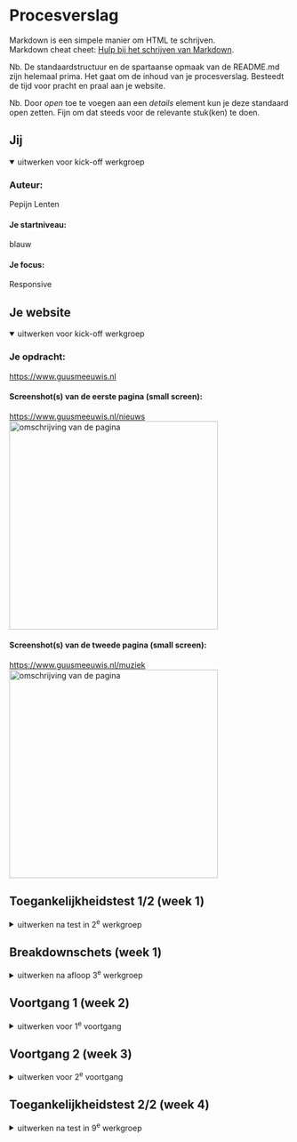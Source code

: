 # Procesverslag
Markdown is een simpele manier om HTML te schrijven.  
Markdown cheat cheet: [Hulp bij het schrijven van Markdown](https://github.com/adam-p/markdown-here/wiki/Markdown-Cheatsheet).

Nb. De standaardstructuur en de spartaanse opmaak van de README.md zijn helemaal prima. Het gaat om de inhoud van je procesverslag. Besteedt de tijd voor pracht en praal aan je website.

Nb. Door *open* toe te voegen aan een *details* element kun je deze standaard open zetten. Fijn om dat steeds voor de relevante stuk(ken) te doen.





## Jij

<details open>
  <summary>uitwerken voor kick-off werkgroep</summary>

  ### Auteur:
  Pepijn Lenten

  #### Je startniveau:
  blauw

  #### Je focus:
 Responsive
 
</details>





## Je website

<details open>
  <summary>uitwerken voor kick-off werkgroep</summary>

  ### Je opdracht:
https://www.guusmeeuwis.nl

  #### Screenshot(s) van de eerste pagina (small screen): 
  https://www.guusmeeuwis.nl/nieuws
 <img src="readme-images/www.guusmeeuwis.nl_nieuws(iPhone 6_7_8).png" width="375px" alt="omschrijving van de pagina">


  #### Screenshot(s) van de tweede pagina (small screen):
https://www.guusmeeuwis.nl/muziek 
    <img src="readme-images/www.guusmeeuwis.nl_muziek(iPhone 6_7_8).png" width="375px" alt="omschrijving van de pagina">
 
</details>



## Toegankelijkheidstest 1/2 (week 1)

<details>
  <summary>uitwerken na test in 2<sup>e</sup> werkgroep</summary>

  ### Bevindingen
  Lijst met je bevindingen die in de test naar voren kwamen:
Test ballon
-Lastig focussen op 1 ding
-1 primaire actie per scherm zou helpen
-Teveel tekst is onmogelijk te lezen
-Grote knoppen
<ul>
  <li>Lastig focussen op 1 ding</li>
<li>1 primaire actie per scherm zou helpen</li>
<li>Teveel tekst is onmogelijk te lezen</li>
<li>Grote knoppen</li>
  </ul>
Test bril
-Grote knoppen en iconen
-Zoekbalk helpt goed, het is lastig om te zoeken met scrollen door producten
-Muis icoontje op het scherm was snel kwijt
-Veel kleine tekst is niet leesbaar
-Veel contrast
<ul>
<li>Grote knoppen en iconen</li>
<li>Zoekbalk helpt goed, het is lastig om te zoeken met scrollen door producten</li>
<li>Muis icoontje op het scherm was snel kwijt</li>
<li>Veel kleine tekst is niet leesbaar</li>
<li>Veel contrast</li>
  </ul>

  WCAG checklist
  <ul>
  <li>met screenreader hoor je de titels van de linkjes 2 keer dubbel, niet zo fijn. </li>
    <li>h2 is een link en een kop in een wat erg verwarrend is. Hij heeft geen hover maar je kan er wel op klikken.</li>
    <li>alle images hebben een alt atribuut</li>
    <li>De website heeft geen focus states, het is gewoon de standaard vormgeving.</li>
    <li>Er is geen dark mode voor de website.</li>
    </ul>
    <li>Er is een goed kleurcontrast</li>
</details>



## Breakdownschets (week 1)

<details>
  <summary>uitwerken na afloop 3<sup>e</sup> werkgroep</summary>

  ### de hele pagina: 
  <img src="readme-images/breakdown1.jpg" width="375px" alt="breakdown van de hele pagina">

  ### dynamisch deel (bijv menu): 
  <img src="readme-images/breakdown2.jpg" width="375px" alt="breakdown van een dynamisch deel">

</details>





## Voortgang 1 (week 2)

<details>
  <summary>uitwerken voor 1<sup>e</sup> voortgang</summary>

  ### Stand van zaken
  hier dit ging goed & dit was lastig (neem ook screenshots op van delen van je website en code)
Wat goed gaat is de html en de basis-css van mijn website. Het begint al te lijken op de website die ik heb gekozen, alleen de details die het echt professioneel maken missen nog. Waar ik moeite mee heb is de 
form. Ik heb er nog niet heel goed naar gekeken maar ik vind dit onderdeel nog wel lastig. De header is ook nog niet helemaal top maar hier heb ik wel een stuk meer vertrouwen in. Doordat ik ook een hele hoop vergeten ben van vorig jaar vind ik het ook nog lastig om de juiste selectoren te gebruiken. Ik selecteer vaak niet specefiek gennoeg waardoor alles verandert.

 <img src="readme-images/Schermopname(184).png" width="375px">
 Hierboven de html die ik tot nu toe geschreven heb.
 <img src="readme-images/Schermopname(185).png" width="375px">
 Hier de header en de selectoren waar ik een beetje mee struggle.

  ### Agenda voor meeting
  samen met je groepje opstellen
Kijken naar lijn die links loopt op de nieuwspagina.
vragen hoe ik de form het best kan doen.
Vragen hoe ik mijn header kan verbeteren.


  ### Verslag van meeting
  hier na afloop snel de uitkomsten van de meeting vastleggen

  - onderzoek doen hoe een form werkt.
  - navigatie afmaken, logo in het midden zien te krijgen.
  - footer met navigatie erin maken.

</details>





## Voortgang 2 (week 3)

<details>
  <summary>uitwerken voor 2<sup>e</sup> voortgang</summary>

  ### Stand van zaken
  hier dit ging goed & dit was lastig (neem ook screenshots op van delen van je website en code)
Ik had in week 3 nog steeds moeite met de form. Ik heb een hele tijd gekloot met de afbeelding en daarvoor het witte blokje met de form erin. Ik heb het geprobeert met onder andere position relative en absolute maar dit ging hele gekke dingen doen. Ook heb ik deze week de header en mijn nav helemaal netjes gemaakt. Daarnaast heb ik deze week vooral gefocust op de vormgeving van mijn pagina. Ik heb dus alle articles en koppen netjes gemaakt en alle padding en margin mooi gemaakt. ik ben deze week ook gaan kijken naar animaties maar heb er toen toch voor besloten dat ik voor responsive ga. De animaties gingen me best goed af maar toen ik naar de rest van het lijstje keek leek me responsive toch de betere optie. Ik heb ook alvast een beetje nagedacht over hoe ik mijn website wat leuker kan maken, hij is nu nog namelijk een beetje saai. Het is me deze week ook gelukt om links van mijn artikelen een zwart lijntje te krijgen, dit was een stuk makkelijker dan ik dacht.....
 <img src="readme-images/Schermopname(186).png" width="375px">
 Dit is wat ik tot nu toe heb voor mn form.
  <img src="readme-images/Schermopname(188).png" width="375px">
  
   <img src="readme-images/Schermopname(189).png" width="375px">
  ### Agenda voor meeting
  samen met je groepje opstellen
  
Ik had nog een vraagje over forms waar ik niet helemaal uitkwam, ik weet niet hoe ik de user experience hiervan optimaal kan maken. Ook vraag ik me af of een <br wel semantisch is.

  ### Verslag van meeting
  hier na afloop snel de uitkomsten van de meeting vastleggen

  - Gekeken naar de form. Erg handige tips gekregen waar ik mee verder kan. Zoals de label koppelen aan de input en verschillende soorten input. Zoals text, email, submit en numbers.
  - <br is niet semantisch, dat dacht ik ook al.
  - Erachter gekomen dat je heel veel grappige dingen met forms kan doen.

</details>





## Toegankelijkheidstest 2/2 (week 4)

<details>
  <summary>uitwerken na test in 9<sup>e</sup> werkgroep</summary>

  ### Bevindingen
  Lijst met je bevindingen die in de test naar voren kwamen (geef ook aan wat er verbeterd is):
<ul>
  <li>Bij ieder linkje stond lees meer, dit is natuurlijk niet handig voor slechtzienden dus dit heb ik aangepast naar een naam die wat meer uitlegd.</li>
  <li>De social media iconen hadden geen alt tekst, dit heb ik aangepast.</li>
  <li>Nog geen dark mode, moet dit nog gaan verwerken in mijn website.</li>
  <li>Focus state verbteren, hij heeft nu een rare padding waardoor het af en toe lastig te lezen is.</li>
  <li>Skip link? Weet niet wat het precies inhoudt maar ik heb het niet.</li>
  <li>Ik heb in de input engelse tekst geschreven die hij in het Nederlands voorleest, dit is onverstaanbaar en moet ik nog aanpassen.</li>
  <li> Ik heb mijn code ook nog door de validator gehaald en daar kwam uit dat ik het time element niet goed heb gebruikt. Er moet hier nog een datetime bij zodat de zoekmachine hiernaar kan zoeken, dit heb ik ook aangepast.
</li>
</ul>

## Voortgang 3 (week 4)

<details>
  <summary>uitwerken voor 3<sup>e</sup> voortgang</summary>

  ### Stand van zaken
  hier dit ging goed & dit was lastig (neem ook screenshots op van delen van je website en code)
Ik was deze week erg aan het struggelen met de selectoren. Doordat mijn code steeds langer werdt moest ik ook steeds specefieker zijn in het selecteren van elementen. Veel code die ik al geschreven had paste toe op andere stukken code waardoor het niet deed wat ik wilde, zoals de sections en article op mijn muziekpagina. Ik wou een simpele hover maken op mijn images maar dit bleek toch nog een stuk lastiger te zijn omdat alles elkaar maar bleef selecteren. Verder ben ik eindelijk geslaagd met de form, de achtergrond en voorgrond staan eindelijk waar ik erg blij mee ben. Ook de form zelf doet het waar ik wat mee heb geëxperimenteert. Ik ben deze week ook druk bezig geweest met de states. Ik heb op alles een hover en active state gezet op mijn website zo duidelijk mogelijk te maken. Ik heb ook de focus state een beetje aangepast zodat hij nu wat netter is. Ik ben ook bezig geweest met de paginanummers onder de artikelen maar deze zijn nog niet helemaal af. Ik heb wel nog een probleempje, als ik over mijn afbeelding hover dan gaat hij over de navigatie wat een beetje gek is, dit moet ik nog even navragen.

 <img src="readme-images/Schermopname(190).png" width="375px">
 Dit hierboven is de form waar ik mee zat.
  <img src="readme-images/Schermopname(191).png" width="375px">
   <img src="readme-images/Schermopname(192).png" width="375px">
 <img src="readme-images/Schermopname(193).png" width="375px">
 Hier de hover states in de website.
  <img src="readme-images/Schermopname(194).png" width="375px">
   <img src="readme-images/Schermopname(195).png" width="375px">
   Het probleem wat ik had met de plaatjes over de nav.
    <img src="readme-images/Schermopname(196).png" width="375px">
    dark-mode setting
     <img src="readme-images/Schermopname(197).png" width="375px">
      <img src="readme-images/Schermopname(198).png" width="375px">
      De tijd in mijn html na de validator
 
  ### Agenda voor meeting
  Vragen waarom mijn plaatjes over de nav scrollen. 
  Vragen hoe ik het best dingen kan selecteren, mijn nav in de footer styled nu hetzelfde als mijn nav in de header.


  ### Verslag van meeting
  hier na afloop snel de uitkomsten van de meeting vastleggen

  - Afbeelding hover aangepast met z-index
  - Nav in de footer wordt geselecteerd door mijn nav in de header, hiernaar gekeken en aangepast.
  - Paginanummers onder het artikel in een flex-wrap gezet zodat hij niet buiten mijn pagina valt.

</details>





## Eindgesprek (week 5)

<details>
  <summary>uitwerken voor eindgesprek</summary>

  ### Je uitkomst - karakteristiek screenshots:
  <img src="readme-images/" width="375px">


  ### Dit ging goed/Heb ik geleerd: 
  Korte omschrijving met plaatjes
Wat ik geleerd heb is dat je niet alles met classes hoeft te doen maar ook vrij gemakkelijk dingen kan selecteren zonder, ook al heeft dit wel even geduurt voordat ik dit onder de knie hadt. Verder heb ik geleerd hoe je een website responsive maakt en dingen binnen je browser houdt. Ik heb hier voor dit vak onwijs veel moeite mee gehad en mijn website was altijd horizontaal aan het scrollen maar dat is deze keer wel gelukt.
  <img src="readme-images/" width="375px" >


  ### Dit was lastig/Is niet gelukt:
  Korte omschrijving met plaatjes
Waar ik moeite mee had waren de geavanceerde animaties/ states. Al mijn buttons en linkjes hebben relatief simpele states, ik heb hier best veel aandacht aan besteed maar ik begreep het gewoon niet.
  <img src="readme-images/" width="375px" ">
</details>





## Bronnenlijst

<details open>
  <summary>continu bijhouden terwijl je werkt</summary>

  Nb. Wees specifiek ('css-tricks' als bron is bijv. niet specifiek genoeg). 
  Nb. ChatGpT en andere AI horen er ook bij.
  Nb. Vermeld de bronnen ook in je code.
<ul>
  <li>1. Learn web(03-08-2023) How To Overlay A Text On An Image | CSS Overlay[Video], 
Youtube. Geraadpleegd op: 09-12-2023, van:https://www.youtube.com/watch?v=Qt-70hrdJZI</li>
 <li>2. riajulislam(Z.D). facebook free icon. Geraadpleegd op: 02-12-2023, van:https://www.flaticon.com/free-icon/facebook_4494464?related_id=4494464&origin=pack</li> 
  <li>3. riajulislam(Z.D). instagram free icon. Geraadpleegd op: 02-12-2023, van:https://www.flaticon.com/free-icon/instagram_4494468?related_id=4494468&origin=pack</li>
 <li>4. riajulislam(Z.D). twitter free icon. Geraadpleegd op: 02-12-2023, van:https://www.flaticon.com/free-icon/twitter_4494465?related_id=4494465&origin=pack</li> 
 <li> 5. riajulislam(Z.D). linkedin free icon. Geraadpleegd op: 02-12-2023, van:https://www.flaticon.com/free-icon/linkedin_4494471?related_id=4494471&origin=pack</li>
 <li>6. riajulislam(Z.D). free Youtube icon. Geraadpleegd op: 02-12-2023, van:https://www.flaticon.com/free-icon/youtube_4494467?related_id=4494467&origin=pack</li> 
 <li>7. Spek, L.(Z.D). Guus Meeuwis, we zijn alleen met vrienden. Geraadpleegd op: 05-12-2023, van:https://www.baarnschecourant.nl/lokaal/overig/946466/guus-meeuwis-we-zijn-alleen-met-vrienden</li> 
 <li>8. Meeuwis, G(Z.D). Guus Geluk. Geraadpleegd op: 27-11-2023, van:https://guusmeeuwis.nl/category/muziek/ </li> 
  <li>9. Meeuwis, G(Z.D). Morgen. Geraadpleegd op: 27-11-2023, van:https://guusmeeuwis.nl/category/muziek/ </li> 
   <li>10. Meeuwis, G(Z.D). Hollandse Meesters. Geraadpleegd op: 27-11-2023, van:https://guusmeeuwis.nl/category/muziek/ </li> 
   <li>11. Meeuwis, G(Z.D). Verbazing. Geraadpleegd op: 27-11-2023, van:https://guusmeeuwis.nl/category/muziek/ </li> 
   <li>12. Meeuwis, G(Z.D). Schilderij. Geraadpleegd op: 27-11-2023, van:https://guusmeeuwis.nl/category/muziek/ </li> 
   <li>13. Meeuwis, G(Z.D). Een voor allen. Geraadpleegd op: 27-11-2023, van:https://guusmeeuwis.nl/category/muziek/ </li> 
   <li>14. Meeuwis, G(Z.D). Guus. Geraadpleegd op: 27-11-2023, van:https://guusmeeuwis.nl/category/muziek/ </li> 
   <li>15. Meeuwis, G(Z.D). 10 jaar levensecht. Geraadpleegd op: 27-11-2023, van:https://guusmeeuwis.nl/category/muziek/ </li> 
   <li>16. Meeuwis, G(Z.D). Wijzer. Geraadpleegd op: 27-11-2023, van:https://guusmeeuwis.nl/category/muziek/ </li> 
   <li>17. Meeuwis, G(Z.D). Hemel nr. 7. Geraadpleegd op: 27-11-2023, van:https://guusmeeuwis.nl/category/muziek/ </li> 
   <li>18. Meeuwis, G(Z.D). NW8. Geraadpleegd op: 27-11-2023, van:https://guusmeeuwis.nl/category/muziek/ </li> 
   <li>19. Meeuwis, G(Z.D). Het kan hier zo mooi zijn. Geraadpleegd op: 27-11-2023, van:https://guusmeeuwis.nl/category/muziek/ </li> 
   <li>20. Meeuwis, G(Z.D). Armen open. Geraadpleegd op: 27-11-2023, van:https://guusmeeuwis.nl/category/muziek/ </li> 
</ul>








</details>
